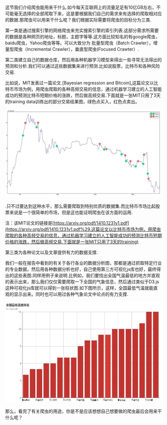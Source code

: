 这节我们介绍爬虫能用来干什么.如今每天互联网上的流量足足有10亿GB左右，不可能毫无选择的全部爬取下来，这是要根据我们自己的需求来有选择的爬取相对应的数据.那爬虫可以用来干什么呢？我们根据实际需要将爬虫的目标分为三类.

第一类是通过搜索引擎的网络爬虫来充实搜索引擎的索引列表.这部分需求所需要的数据是各种网页的地址，标题，主题字等等.这方面比较知名的有google爬虫，baidu爬虫，Yahoo爬虫等等。可以大致分为 批量型爬虫（Batch Crawler），增量型爬虫（Incremental Crawler），垂直型爬虫\(Focused Crawter）.

第二类建立自己的数据仓库，然后用各种机器学习模型来得出一些寻常无法得出的预测和分析.我们可以通过这些数据集来进行预测.比如说股票，比特币和各种风险交易.

比如说，MIT发表过一篇论文.\[Bayesian regression and Bitcoin\][.](https://arxiv.org/pdf/1410.1231v1.pdf%29.这篇论文以比特币市场为例，用爬虫爬取的各种高频交易的信息，通过机器学习建立的人工智能成功的预测比特币短期价格的涨跌，然后做高频交易.下面就是一张MIT只用了3天的training)这篇论文以比特币市场为例，用爬虫爬取的各种高频交易的信息，通过机器学习建立的人工智能成功的预测比特币短期价格的涨跌，然后做高频交易.下面就是一张MIT只用了3天的training data训练出的部分交易结果图，绿色点买入，红色点卖出。

![](./images/9.jpg)

.只不过要达到这种水平，那么需要爬取到特别优质的数据集.而比特币市场比起股票来说是一个很简单的市场，但是这也能证明爬虫在该方面的运用.

注：该MIT论文的链接是[https://arxiv.org/pdf/1410.1231v1.pdf](https://arxiv.org/pdf/1410.1231v1.pdf%29.这篇论文以比特币市场为例，用爬虫爬取的各种高频交易的信息，通过机器学习建立的人工智能成功的预测比特币短期价格的涨跌，然后做高频交易.下面就是一张MIT只用了3天的training)

第三类为各种论文以及文章提供有力的数据支撑.

我们一般在报告中看到的有关于各行各业的数据分析图，那都是通过抓取特定行业的专业数据，然后用各种数据分析也好，自己使用第三方可视化js库也好，最终得出的这些表图.同样用例子来说明.比例如，我们要找出全国气温最低的地方并直观的表示出来，那么我们仅仅需要爬取一下全国的气象信息，然后通过类似于D3.js这种可视化js库就可以得到一张柱状图.如下图所示，这样，全国最低气温就能直观的显示出来。同时也可以用过各种气象论文中论点的有力支撑.

![](./images/10.jpg)

那么，看完了有关爬虫的用途，你是不是应该想想自己想要做的爬虫最后会用来干什么呢？

